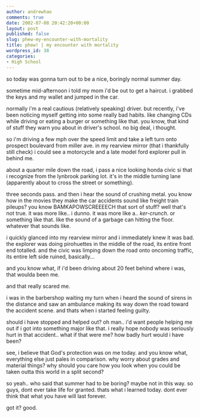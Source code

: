 ```yaml
---
author: andrewhao
comments: true
date: 2002-07-08 20:42:20+00:00
layout: post
published: false
slug: phew-my-encounter-with-mortality
title: phew! | my encounter with mortality
wordpress_id: 38
categories:
- High School
---
```


so today was gonna turn out to be a nice, boringly normal summer day.

sometime mid-afternoon i told my mom i'd be out to get a haircut. i grabbed the keys and my wallet and jumped in the car.

normally i'm a real cautious (relatively speaking) driver. but recently, i've been noticing myself getting into some really bad habits. like changing CDs while driving or eating a burger or something like that. you know, that kind of stuff they warn you about in driver's school. no big deal, i thought.

so i'm driving a few mph over the speed limit and take a left turn onto prospect boulevard from miller ave. in my rearview mirror (that i thankfully still check) i could see a motorcycle and a late model ford explorer pull in behind me.

about a quarter mile down the road, i pass a nice looking honda civic si that i recognize from the lynbrook parking lot. it's in the middle turning lane (apparently about to cross the street or something).

three seconds pass. and then i hear the sound of crushing metal. you know how in the movies they make the car accidents sound like freight train pileups? you know BAMKAPOWSCREEEECH that sort of stuff? well that's not true. it was more like.. i dunno. it was more like a.. _ker-crunch_. or something like that. like the sound of a garbage can hitting the floor. whatever that sounds like.

i quickly glanced into my rearview mirror and i immediately knew it was bad. the explorer was doing pirohuettes in the middle of the road, its entire front end totalled. and the civic was limping down the road onto oncoming traffic, its entire left side ruined, basically...

and you know what, if i'd been driving about 20 feet behind where i was, that woulda been me.

and that really scared me.

i was in the barbershop waiting my turn when i heard the sound of sirens in the distance and saw an ambulance making its way down the road toward the accident scene. and thats when i started feeling guilty.

should i have stopped and helped out? oh man.. i'd want people helping me out if i got into something major like that. i really hope nobody was seriously hurt in that accident.. what if that were me? how badly hurt would i have been?

see, i believe that God's protection was on me today. and you know what, everything else just pales in comparison. why worry about grades and material things? why should you care how you look when you could be taken outta this world in a split second?

so yeah.. who said that summer had to be boring? maybe not in this way. so guys, dont ever take life for granted. thats what i learned today. dont ever think that what you have will last forever.

got it? good.
